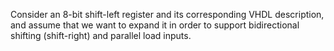 Consider an 8-bit shift-left register and its corresponding VHDL description, and assume that we want to expand it in order to support bidirectional shifting (shift-right) and parallel load inputs.

